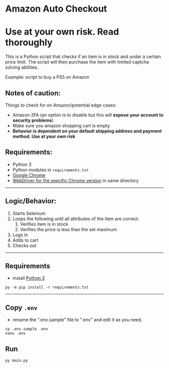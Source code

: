 # Amazon Auto Checkout 

# Use at your own risk. Read thoroughly

This is a Python script that checks if an item is in stock and under a certain price limit. The script will then purchase the item with limited captcha solving abilities. 

Example: script to buy a PS5 on Amazon

Notes of caution: 
--- 

Things to check for on Amazon/potential edge cases: 

 * Amazon 2FA (an option is to disable but this will **expose your account to security problems**)
 * Make sure you amazon shopping cart is empty
 * **Behavior is dependent on your default shipping address and payment method. Use at your own risk**


Requirements: 
--- 
* Python 3 
* Python modules in `requirements.txt` 
* [Google Chrome](https://support.google.com/chrome/answer/95346?hl=en&co=GENIE.Platform%3DDesktop)
* [WebDriver for the specific Chrome version](https://sites.google.com/chromium.org/driver/downloads?authuser=0) in same directory

--- 

## Logic/Behavior: 
 
 1. Starts Selenium 
 2. Loops the following until all attributes of the item are correct: 
    1. Verifies item is in stock 
    2. Verifies the price is less than the set maximum
 4. Logs in 
 5. Adds to cart 
 6. Checks out  

---

## Requirements

 * install [Python 3](https://www.python.org/downloads/release/python-397/)
 ```
 py -m pip install -r requirements.txt
 ```

---

## Copy `.env`

* rename the ".env.sample" file to ".env" and edit it as you need.

```
cp .env.sample .env
nano .env
```


## Run

```
py main.py
```
